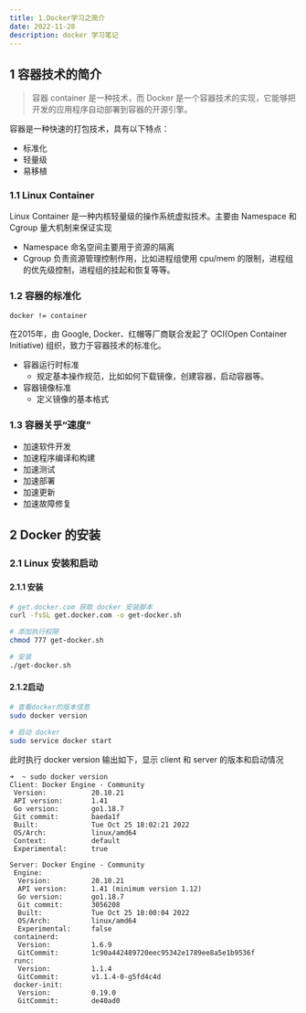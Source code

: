 ```yaml
---
title: 1.Docker学习之简介
date: 2022-11-28
description: docker 学习笔记
---
```

## 1 容器技术的简介

> 容器 container 是一种技术，而 Docker 是一个容器技术的实现，它能够把开发的应用程序自动部署到容器的开源引擎。

容器是一种快速的打包技术，具有以下特点：
- 标准化
- 轻量级
- 易移植

### 1.1 Linux Container

Linux Container 是一种内核轻量级的操作系统虚拟技术。主要由 Namespace 和 Cgroup 量大机制来保证实现

- Namespace 命名空间主要用于资源的隔离
- Cgroup 负责资源管理控制作用，比如进程组使用 cpu/mem 的限制，进程组的优先级控制，进程组的挂起和恢复等等。

### 1.2 容器的标准化

`docker != container`

在2015年，由 Google, Docker、红帽等厂商联合发起了 OCI(Open Container Initiative) 组织，致力于容器技术的标准化。
	
- 容器运行时标准
	- 规定基本操作规范，比如如何下载镜像，创建容器，启动容器等。
- 容器镜像标准
	- 定义镜像的基本格式
	
### 1.3 容器关乎“速度”

- 加速软件开发
- 加速程序编译和构建
- 加速测试
- 加速部署
- 加速更新
- 加速故障修复

## 2 Docker 的安装

### 2.1 Linux 安装和启动

#### 2.1.1 安装

```bash
# get.docker.com 获取 docker 安装脚本
curl -fsSL get.docker.com -o get-docker.sh

# 添加执行权限
chmod 777 get-docker.sh

# 安装
./get-docker.sh

```
#### 2.1.2启动

```bash
# 查看docker的版本信息
sudo docker version

# 启动 docker
sudo service docker start
```

此时执行 docker version 输出如下，显示 client 和 server 的版本和启动情况
```log
➜  ~ sudo docker version
Client: Docker Engine - Community
 Version:           20.10.21
 API version:       1.41
 Go version:        go1.18.7
 Git commit:        baeda1f
 Built:             Tue Oct 25 18:02:21 2022
 OS/Arch:           linux/amd64
 Context:           default
 Experimental:      true

Server: Docker Engine - Community
 Engine:
  Version:          20.10.21
  API version:      1.41 (minimum version 1.12)
  Go version:       go1.18.7
  Git commit:       3056208
  Built:            Tue Oct 25 18:00:04 2022
  OS/Arch:          linux/amd64
  Experimental:     false
 containerd:
  Version:          1.6.9
  GitCommit:        1c90a442489720eec95342e1789ee8a5e1b9536f
 runc:
  Version:          1.1.4
  GitCommit:        v1.1.4-0-g5fd4c4d
 docker-init:
  Version:          0.19.0
  GitCommit:        de40ad0
```